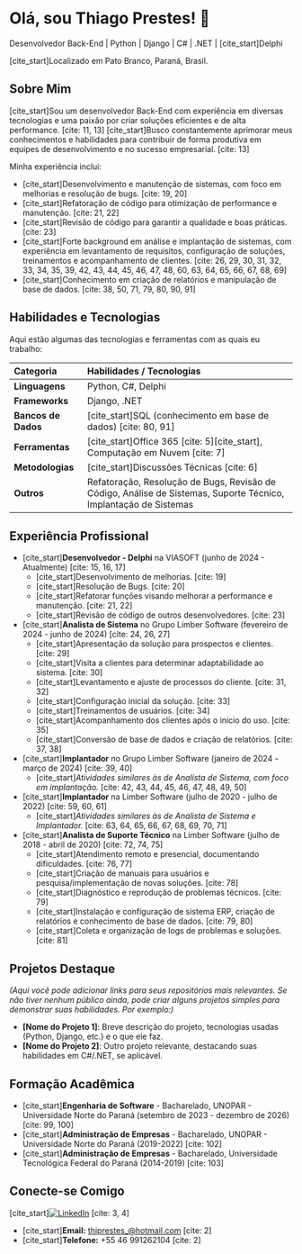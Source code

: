 # Olá, sou Thiago Prestes! 👋

Desenvolvedor Back-End | Python | Django | C# | .NET | [cite_start]Delphi 

[cite_start]Localizado em Pato Branco, Paraná, Brasil. 

## Sobre Mim

[cite_start]Sou um desenvolvedor Back-End com experiência em diversas tecnologias e uma paixão por criar soluções eficientes e de alta performance. [cite: 11, 13] [cite_start]Busco constantemente aprimorar meus conhecimentos e habilidades para contribuir de forma produtiva em equipes de desenvolvimento e no sucesso empresarial. [cite: 13]

Minha experiência inclui:
* [cite_start]Desenvolvimento e manutenção de sistemas, com foco em melhorias e resolução de bugs. [cite: 19, 20]
* [cite_start]Refatoração de código para otimização de performance e manutenção. [cite: 21, 22]
* [cite_start]Revisão de código para garantir a qualidade e boas práticas. [cite: 23]
* [cite_start]Forte background em análise e implantação de sistemas, com experiência em levantamento de requisitos, configuração de soluções, treinamentos e acompanhamento de clientes. [cite: 26, 29, 30, 31, 32, 33, 34, 35, 39, 42, 43, 44, 45, 46, 47, 48, 60, 63, 64, 65, 66, 67, 68, 69]
* [cite_start]Conhecimento em criação de relatórios e manipulação de base de dados. [cite: 38, 50, 71, 79, 80, 90, 91]

## Habilidades e Tecnologias

Aqui estão algumas das tecnologias e ferramentas com as quais eu trabalho:

| Categoria      | Habilidades / Tecnologias                                   |
| :------------- | :---------------------------------------------------------- |
| **Linguagens** | Python, C#, Delphi                                          |
| **Frameworks** | Django, .NET                                                |
| **Bancos de Dados** | [cite_start]SQL (conhecimento em base de dados) [cite: 80, 91]       |
| **Ferramentas** | [cite_start]Office 365 [cite: 5][cite_start], Computação em Nuvem [cite: 7]          |
| **Metodologias** | [cite_start]Discussões Técnicas [cite: 6]                               |
| **Outros** | Refatoração, Resolução de Bugs, Revisão de Código, Análise de Sistemas, Suporte Técnico, Implantação de Sistemas |

## Experiência Profissional

* [cite_start]**Desenvolvedor - Delphi** na VIASOFT (junho de 2024 - Atualmente) [cite: 15, 16, 17]
    * [cite_start]Desenvolvimento de melhorias. [cite: 19]
    * [cite_start]Resolução de Bugs. [cite: 20]
    * [cite_start]Refatorar funções visando melhorar a performance e manutenção. [cite: 21, 22]
    * [cite_start]Revisão de código de outros desenvolvedores. [cite: 23]
* [cite_start]**Analista de Sistema** no Grupo Limber Software (fevereiro de 2024 - junho de 2024) [cite: 24, 26, 27]
    * [cite_start]Apresentação da solução para prospectos e clientes. [cite: 29]
    * [cite_start]Visita a clientes para determinar adaptabilidade ao sistema. [cite: 30]
    * [cite_start]Levantamento e ajuste de processos do cliente. [cite: 31, 32]
    * [cite_start]Configuração inicial da solução. [cite: 33]
    * [cite_start]Treinamentos de usuários. [cite: 34]
    * [cite_start]Acompanhamento dos clientes após o início do uso. [cite: 35]
    * [cite_start]Conversão de base de dados e criação de relatórios. [cite: 37, 38]
* [cite_start]**Implantador** no Grupo Limber Software (janeiro de 2024 - março de 2024) [cite: 39, 40]
    * [cite_start]*Atividades similares às de Analista de Sistema, com foco em implantação.* [cite: 42, 43, 44, 45, 46, 47, 48, 49, 50]
* [cite_start]**Implantador** na Limber Software (julho de 2020 - julho de 2022) [cite: 59, 60, 61]
    * [cite_start]*Atividades similares às de Analista de Sistema e Implantador.* [cite: 63, 64, 65, 66, 67, 68, 69, 70, 71]
* [cite_start]**Analista de Suporte Técnico** na Limber Software (julho de 2018 - abril de 2020) [cite: 72, 74, 75]
    * [cite_start]Atendimento remoto e presencial, documentando dificuldades. [cite: 76, 77]
    * [cite_start]Criação de manuais para usuários e pesquisa/implementação de novas soluções. [cite: 78]
    * [cite_start]Diagnóstico e reprodução de problemas técnicos. [cite: 79]
    * [cite_start]Instalação e configuração de sistema ERP, criação de relatórios e conhecimento de base de dados. [cite: 79, 80]
    * [cite_start]Coleta e organização de logs de problemas e soluções. [cite: 81]

## Projetos Destaque

*(Aqui você pode adicionar links para seus repositórios mais relevantes. Se não tiver nenhum público ainda, pode criar alguns projetos simples para demonstrar suas habilidades. Por exemplo:)*

* **[Nome do Projeto 1]**: Breve descrição do projeto, tecnologias usadas (Python, Django, etc.) e o que ele faz.
* **[Nome do Projeto 2]**: Outro projeto relevante, destacando suas habilidades em C#/.NET, se aplicável.

## Formação Acadêmica

* [cite_start]**Engenharia de Software** - Bacharelado, UNOPAR - Universidade Norte do Paraná (setembro de 2023 - dezembro de 2026) [cite: 99, 100]
* [cite_start]**Administração de Empresas** - Bacharelado, UNOPAR - Universidade Norte do Paraná (2019-2022) [cite: 102]
* [cite_start]**Administração de Empresas** - Bacharelado, Universidade Tecnológica Federal do Paraná (2014-2019) [cite: 103]

## Conecte-se Comigo

[cite_start][![LinkedIn](https://img.shields.io/badge/LinkedIn-0077B5?style=for-the-badge&logo=linkedin&logoColor=white)](https://www.linkedin.com/in/thiago-prestes) [cite: 3, 4]

* [cite_start]**Email:** thiprestes_@hotmail.com [cite: 2]
* [cite_start]**Telefone:** +55 46 991262104 [cite: 2]
